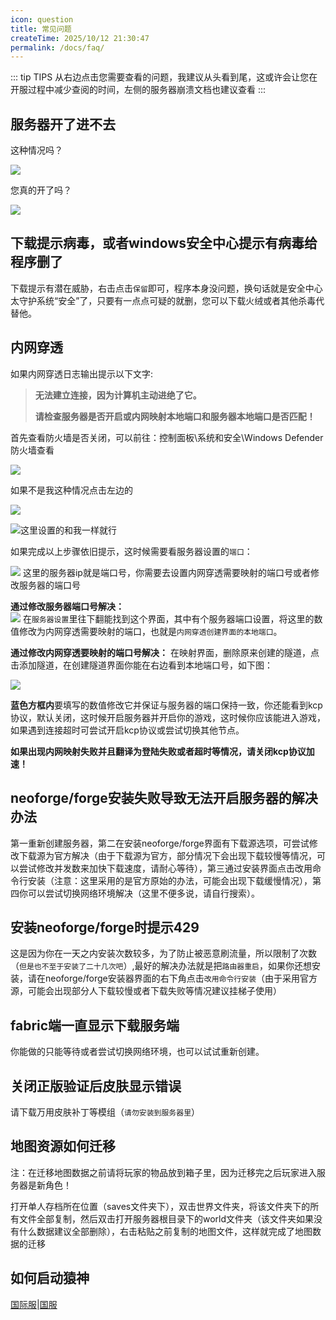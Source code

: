 ```yaml
---
icon: question
title: 常见问题
createTime: 2025/10/12 21:30:47
permalink: /docs/faq/
---
```


::: tip TIPS
从右边点击您需要查看的问题，我建议从头看到尾，这或许会让您在开服过程中减少查阅的时间，左侧的服务器崩溃文档也建议查看
:::

## **服务器开了进不去**

这种情况吗？

![](./assets/43785c1134d8363f777583c9ec6a08e4.png)

您真的开了吗？

![](./assets/9168738a16e119c575ce20e69fd1da1e.png)

## **下载提示病毒，或者windows安全中心提示有病毒给程序删了**

下载提示有潜在威胁，右击点击`保留`即可，程序本身没问题，换句话就是安全中心太守护系统“安全”了，只要有一点点可疑的就删，您可以下载火绒或者其他杀毒代替他。

## **内网穿透**
如果内网穿透日志输出提示以下文字:

> **无法建立连接，因为计算机主动进绝了它。**
>
> **请检查服务器是否开启或内网映射本地端口和服务器本地端口是否匹配！**

首先查看防火墙是否关闭，可以前往：控制面板\系统和安全\Windows Defender 防火墙查看

![](./assets/image-20250413155648635.png)

如果不是我这种情况点击左边的

![](./assets/image-20250413155727221.png)

![](./assets/image-20250413155748761.png)这里设置的和我一样就行

如果完成以上步骤依旧提示，这时候需要看服务器设置的`端口`：  

![](./assets/server_interface.png)
这里的服务器ip就是端口号，你需要去设置内网穿透需要映射的端口号或者修改服务器的端口号

**通过修改服务器端口号解决：**  
![](assets/serve_.interface1.png)
在`服务器设置`里往下翻能找到这个界面，其中有个服务器端口设置，将这里的数值修改为内网穿透需要映射的端口，也就是`内网穿透创建界面的本地端口`。  

**通过修改内网穿透要映射的端口号解决：**
在映射界面，删除原来创建的隧道，点击添加隧道，在创建隧道界面你能在右边看到本地端口号，如下图：

![](./assets/image-20250412212214304.png)

**蓝色方框内**要填写的数值修改它并保证与服务器的端口保持一致，你还能看到kcp协议，默认关闭，这时候开启服务器并开启你的游戏，这时候你应该能进入游戏，如果遇到连接超时可尝试开启kcp协议或尝试切换其他节点。

**如果出现内网映射失败并且翻译为登陆失败或者超时等情况，请关闭kcp协议加速！**

## **neoforge/forge安装失败导致无法开启服务器的解决办法**

第一重新创建服务器，第二在安装neoforge/forge界面有下载源选项，可尝试修改下载源为官方解决（由于下载源为官方，部分情况下会出现下载较慢等情况，可以尝试修改并发数来加快下载速度，请耐心等待），第三通过安装界面点击改用命令行安装（注意：这里采用的是官方原始的办法，可能会出现下载缓慢情况），第四你可以尝试切换网络环境解决（这里不便多说，请自行搜索）。

## **安装neoforge/forge时提示429**

这是因为你在一天之内安装次数较多，为了防止被恶意刷流量，所以限制了次数（`但是也不至于安装了二十几次吧`）,最好的解决办法就是把`路由器重启`，如果你还想安装，请在neoforge/forge安装器界面的右下角点击`改用命令行安装`（由于采用官方源，可能会出现部分人下载较慢或者下载失败等情况建议挂梯子使用）

## **fabric端一直显示下载服务端**

你能做的只能等待或者尝试切换网络环境，也可以试试重新创建。

## **关闭正版验证后皮肤显示错误**

请下载万用皮肤补丁等模组（`请勿安装到服务器里`）

## **地图资源如何迁移**

注：在迁移地图数据之前请将玩家的物品放到箱子里，因为迁移完之后玩家进入服务器是新角色！

打开单人存档所在位置（saves文件夹下），双击世界文件夹，将该文件夹下的所有文件全部复制，然后双击打开服务器根目录下的world文件夹（该文件夹如果没有什么数据建议全部删除），右击粘贴之前复制的地图文件，这样就完成了地图数据的迁移

## **如何启动猿神**

[国际服](https://genshin.hoyoverse.com/zh-tw/)|[国服](https://webstatic.mihoyo.com/ys/event/e20210203-fab/)
